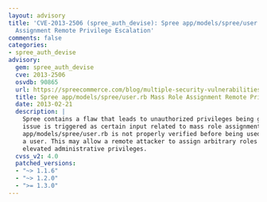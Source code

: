 ```yaml
---
layout: advisory
title: 'CVE-2013-2506 (spree_auth_devise): Spree app/models/spree/user.rb Mass Role
  Assignment Remote Privilege Escalation'
comments: false
categories:
- spree_auth_devise
advisory:
  gem: spree_auth_devise
  cve: 2013-2506
  osvdb: 90865
  url: https://spreecommerce.com/blog/multiple-security-vulnerabilities-fixed
  title: Spree app/models/spree/user.rb Mass Role Assignment Remote Privilege Escalation
  date: 2013-02-21
  description: |
    Spree contains a flaw that leads to unauthorized privileges being gained. The
    issue is triggered as certain input related to mass role assignment in
    app/models/spree/user.rb is not properly verified before being used to update
    a user. This may allow a remote attacker to assign arbitrary roles and gain
    elevated administrative privileges.
  cvss_v2: 4.0
  patched_versions:
  - "~> 1.1.6"
  - "~> 1.2.0"
  - ">= 1.3.0"
---
```


